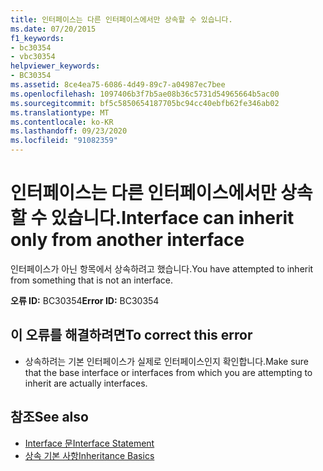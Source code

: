 ```yaml
---
title: 인터페이스는 다른 인터페이스에서만 상속할 수 있습니다.
ms.date: 07/20/2015
f1_keywords:
- bc30354
- vbc30354
helpviewer_keywords:
- BC30354
ms.assetid: 8ce4ea75-6086-4d49-89c7-a04987ec7bee
ms.openlocfilehash: 1097406b3f7b5ae08b36c5731d54965664b5ac00
ms.sourcegitcommit: bf5c5850654187705bc94cc40ebfb62fe346ab02
ms.translationtype: MT
ms.contentlocale: ko-KR
ms.lasthandoff: 09/23/2020
ms.locfileid: "91082359"
---
```

# <a name="interface-can-inherit-only-from-another-interface"></a><span data-ttu-id="66adb-102">인터페이스는 다른 인터페이스에서만 상속할 수 있습니다.</span><span class="sxs-lookup"><span data-stu-id="66adb-102">Interface can inherit only from another interface</span></span>

<span data-ttu-id="66adb-103">인터페이스가 아닌 항목에서 상속하려고 했습니다.</span><span class="sxs-lookup"><span data-stu-id="66adb-103">You have attempted to inherit from something that is not an interface.</span></span>  
  
 <span data-ttu-id="66adb-104">**오류 ID:** BC30354</span><span class="sxs-lookup"><span data-stu-id="66adb-104">**Error ID:** BC30354</span></span>  
  
## <a name="to-correct-this-error"></a><span data-ttu-id="66adb-105">이 오류를 해결하려면</span><span class="sxs-lookup"><span data-stu-id="66adb-105">To correct this error</span></span>  
  
- <span data-ttu-id="66adb-106">상속하려는 기본 인터페이스가 실제로 인터페이스인지 확인합니다.</span><span class="sxs-lookup"><span data-stu-id="66adb-106">Make sure that the base interface or interfaces from which you are attempting to inherit are actually interfaces.</span></span>  
  
## <a name="see-also"></a><span data-ttu-id="66adb-107">참조</span><span class="sxs-lookup"><span data-stu-id="66adb-107">See also</span></span>

- [<span data-ttu-id="66adb-108">Interface 문</span><span class="sxs-lookup"><span data-stu-id="66adb-108">Interface Statement</span></span>](../language-reference/statements/interface-statement.md)
- [<span data-ttu-id="66adb-109">상속 기본 사항</span><span class="sxs-lookup"><span data-stu-id="66adb-109">Inheritance Basics</span></span>](../programming-guide/language-features/objects-and-classes/inheritance-basics.md)
